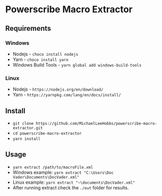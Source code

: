 # Powerscribe Macro Extractor
## Requirements
### Windows
* Nodejs - `choco install nodejs`
* Yarn - `choco install yarn`
* Windows Build Tools - `yarn global add windows-build-tools`
### Linux
* Nodejs - `https://nodejs.org/en/download/`
* Yarn - `https://yarnpkg.com/lang/en/docs/install/`
## Install
* `git clone https://github.com/MichaelLeeHobbs/powerscribe-macro-extractor.git`
* `cd powerscribe-macro-extractor`
* `yarn install`
## Usage
* `yarn extract /path/to/macroFile.xml`
* Windows example: `yarn extract "C:\Users\Doc Vader\Documents\DocVader.xml"`
* Linux example: `yarn extract "~\documents\DocVader.xml"`
* After running extract check the `./out` folder for results.
